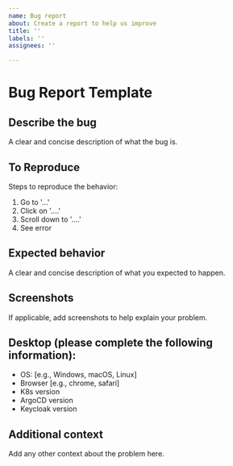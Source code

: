 ```yaml
---
name: Bug report
about: Create a report to help us improve
title: ''
labels: ''
assignees: ''

---
```


# Bug Report Template

## Describe the bug
A clear and concise description of what the bug is.

## To Reproduce
Steps to reproduce the behavior:
1. Go to '...'
2. Click on '....'
3. Scroll down to '....'
4. See error

## Expected behavior
A clear and concise description of what you expected to happen.

## Screenshots
If applicable, add screenshots to help explain your problem.

## Desktop (please complete the following information):
- OS: [e.g., Windows, macOS, Linux]
- Browser [e.g., chrome, safari]
- K8s version
- ArgoCD version
- Keycloak version

## Additional context
Add any other context about the problem here.
